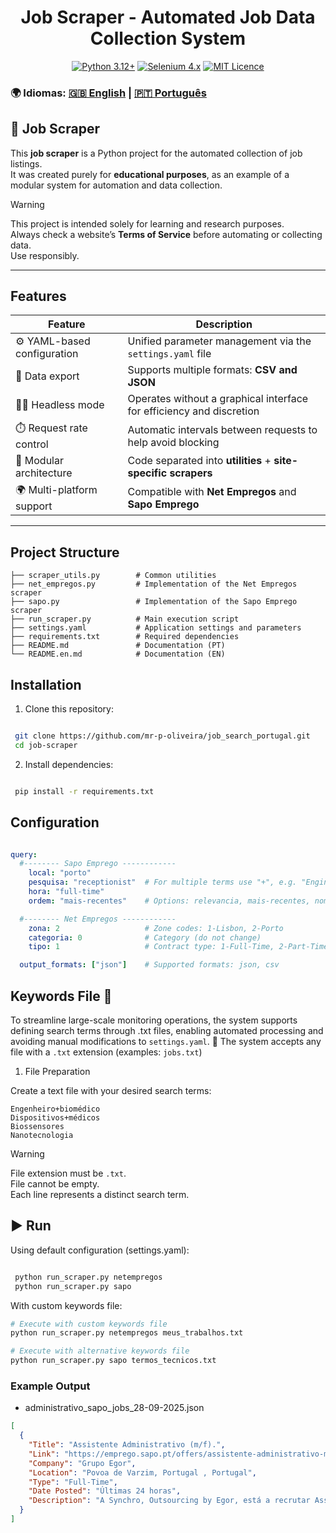 <h1 align="center"> Job Scraper - Automated Job Data Collection System </h1>

<div align="center">
  
  <a href="">[![Python 3.12+](https://img.shields.io/badge/python-3.12+-blue.svg)](https://python.org/) </a>
  <a href="">[![Selenium 4.x](https://img.shields.io/badge/selenium-4.x-green.svg)](https://selenium.dev/) </a>
  <a href="">[![MIT Licence](https://img.shields.io/badge/license-MIT-lightgrey.svg)](LICENSE)</a>
  
</div>


### 🌍 Idiomas: [:uk: English](README.en.md) | [🇵🇹 Português](README.md)
## 📌 Job Scraper

This **job scraper** is a Python project for the automated collection of job listings.  
It was created purely for **educational purposes**, as an example of a modular system for automation and data collection.

> [!WARNING]
> This project is intended solely for learning and research purposes.  
> Always check a website’s **Terms of Service** before automating or collecting data.  
> Use responsibly.

---

##  Features

| Feature                       | Description                                                                 |
|-------------------------------|-----------------------------------------------------------------------------|
| ⚙️ YAML-based configuration   | Unified parameter management via the `settings.yaml` file                   |
| 📄 Data export                 | Supports multiple formats: **CSV and JSON**                                |
| 🕵️‍♂️ Headless mode             | Operates without a graphical interface for efficiency and discretion        |
| ⏱️ Request rate control        | Automatic intervals between requests to help avoid blocking                 |
| 🔧 Modular architecture        | Code separated into **utilities** + **site-specific scrapers**              |
| 🌍 Multi-platform support      | Compatible with **Net Empregos** and **Sapo Emprego**                       |

---

##  Project Structure

```text
├── scraper_utils.py        # Common utilities
├── net_empregos.py         # Implementation of the Net Empregos scraper  
├── sapo.py                 # Implementation of the Sapo Emprego scraper
├── run_scraper.py          # Main execution script
├── settings.yaml           # Application settings and parameters
├── requirements.txt        # Required dependencies
├── README.md               # Documentation (PT)
└── README.en.md            # Documentation (EN)
```
## Installation

1. Clone this repository:

```bash

 git clone https://github.com/mr-p-oliveira/job_search_portugal.git
 cd job-scraper

```

2. Install dependencies:

```bash

 pip install -r requirements.txt

```

## Configuration

```yaml

query:
  #-------- Sapo Emprego ------------
    local: "porto"
    pesquisa: "receptionist"  # For multiple terms use "+", e.g. "Engineering+Mechanical"
    hora: "full-time"
    ordem: "mais-recentes"    # Options: relevancia, mais-recentes, nome-a-z

  #-------- Net Empregos ------------
    zona: 2                   # Zone codes: 1-Lisbon, 2-Porto
    categoria: 0              # Category (do not change)
    tipo: 1                   # Contract type: 1-Full-Time, 2-Part-Time, 3-Internship

  output_formats: ["json"]    # Supported formats: json, csv

```
## Keywords File 🔑

To streamline large-scale monitoring operations, the system supports defining search terms through .txt files, enabling automated processing and avoiding manual modifications to `settings.yaml`.
📁 The system accepts any file with a `.txt` extension (examples: `jobs.txt`)

1. File Preparation
   
  Create a text file with your desired search terms:
   ```text
   Engenheiro+biomédico
   Dispositivos+médicos
   Biossensores
   Nanotecnologia
   ```
> [!WARNING]
> File extension must be `.txt`.   <br />
> File cannot be empty.  <br />
> Each line represents a distinct search term.

## ▶️ Run

Using default configuration (settings.yaml):

```bash

 python run_scraper.py netempregos
 python run_scraper.py sapo

```
With custom keywords file:

```bash
# Execute with custom keywords file
python run_scraper.py netempregos meus_trabalhos.txt

# Execute with alternative keywords file
python run_scraper.py sapo termos_tecnicos.txt

```

###  Example Output

- administrativo_sapo_jobs_28-09-2025.json

```json
[
  {
    "Title": "Assistente Administrativo (m/f).",
    "Link": "https://emprego.sapo.pt/offers/assistente-administrativo-mf?id=e81b61da-b7eb-4988-aef2-4e9549125ec8",
    "Company": "Grupo Egor",
    "Location": "Povoa de Varzim, Portugal , Portugal",
    "Type": "Full-Time",
    "Date Posted": "Últimas 24 horas",
    "Description": "A Synchro, Outsourcing by Egor, está a recrutar Assistente Administrativo para empresa de referência no setor da distribuição e retalho de combustíveis e energias, com mais de 30 anos de atividade, situada na Póvoa de Varzim. FUNÇÃO Assegurar o aten"
  }
]
```










